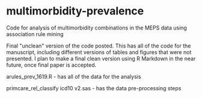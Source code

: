 # multimorbidity-prevalence
Code for analysis of multimorbidity combinations in the MEPS data using association rule mining

Final "unclean" version of the code posted. This has all of the code for the manuscript, including different versions of tables and figures that were not presented. I plan to make a final clean version using R Markdown in the near future, once final paper is accepted.

arules_prev_1619.R - has all of the data for the analysis

primcare_rel_classify icd10 v2.sas - has the data pre-processing steps
